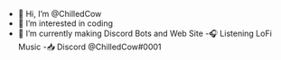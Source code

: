 - 👋 Hi, I’m @ChilledCow
- 👀 I’m interested in coding
- 🌱 I’m currently making Discord Bots and Web Site
-🎧 Listening LoFi Music 
-📥 Discord @ChilledCow#0001
<!---
RaccoonHop/RaccoonHop is a ✨ special ✨ repository because its `README.md` (this file) appears on your GitHub profile.
You can click the Preview link to take a look at your changes.
--->
